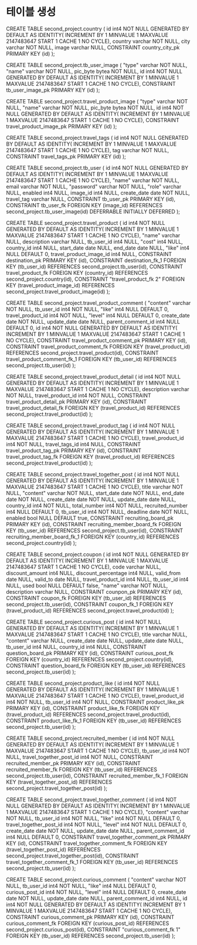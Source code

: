 <h1> 테이블 생성 </h1>

CREATE TABLE second_project.country (
	id int4 NOT NULL GENERATED BY DEFAULT AS IDENTITY( INCREMENT BY 1 MINVALUE 1 MAXVALUE 2147483647 START 1 CACHE 1 NO CYCLE),
	country varchar NOT NULL,
	city varchar NOT NULL,
	image varchar NULL,
	CONSTRAINT country_city_pk PRIMARY KEY (id)
);

CREATE TABLE second_project.tb_user_image (
	"type" varchar NOT NULL,
	"name" varchar NOT NULL,
	pic_byte bytea NOT NULL,
	id int4 NOT NULL GENERATED BY DEFAULT AS IDENTITY( INCREMENT BY 1 MINVALUE 1 MAXVALUE 2147483647 START 1 CACHE 1 NO CYCLE),
	CONSTRAINT tb_user_image_pk PRIMARY KEY (id)
);

CREATE TABLE second_project.travel_product_image (
	"type" varchar NOT NULL,
	"name" varchar NOT NULL,
	pic_byte bytea NOT NULL,
	id int4 NOT NULL GENERATED BY DEFAULT AS IDENTITY( INCREMENT BY 1 MINVALUE 1 MAXVALUE 2147483647 START 1 CACHE 1 NO CYCLE),
	CONSTRAINT travel_product_image_pk PRIMARY KEY (id)
);

CREATE TABLE second_project.travel_tags (
	id int4 NOT NULL GENERATED BY DEFAULT AS IDENTITY( INCREMENT BY 1 MINVALUE 1 MAXVALUE 2147483647 START 1 CACHE 1 NO CYCLE),
	tag varchar NOT NULL,
	CONSTRAINT travel_tags_pk PRIMARY KEY (id)
);

CREATE TABLE second_project.tb_user (
	id int4 NOT NULL GENERATED BY DEFAULT AS IDENTITY( INCREMENT BY 1 MINVALUE 1 MAXVALUE 2147483647 START 1 CACHE 1 NO CYCLE),
	"name" varchar NOT NULL,
	email varchar NOT NULL,
	"password" varchar NOT NULL,
	"role" varchar NULL,
	enabled int4 NULL,
	image_id int4 NULL,
	create_date date NOT NULL,
	travel_tag varchar NULL,
	CONSTRAINT tb_user_pk PRIMARY KEY (id),
	CONSTRAINT tb_user_fk FOREIGN KEY (image_id) REFERENCES second_project.tb_user_image(id) DEFERRABLE INITIALLY DEFERRED
);

CREATE TABLE second_project.travel_product (
	id int4 NOT NULL GENERATED BY DEFAULT AS IDENTITY( INCREMENT BY 1 MINVALUE 1 MAXVALUE 2147483647 START 1 CACHE 1 NO CYCLE),
	"name" varchar NULL,
	description varchar NULL,
	tb_user_id int4 NULL,
	"cost" int4 NULL,
	country_id int4 NULL,
	start_date date NULL,
	end_date date NULL,
	"like" int4 NULL DEFAULT 0,
	travel_product_image_id int4 NULL,
	CONSTRAINT destination_pk PRIMARY KEY (id),
	CONSTRAINT destination_fk_1 FOREIGN KEY (tb_user_id) REFERENCES second_project.tb_user(id),
	CONSTRAINT travel_product_fk FOREIGN KEY (country_id) REFERENCES second_project.country(id),
	CONSTRAINT "travel_product_fk 2" FOREIGN KEY (travel_product_image_id) REFERENCES second_project.travel_product_image(id)
);

CREATE TABLE second_project.travel_product_comment (
	"content" varchar NOT NULL,
	tb_user_id int4 NOT NULL,
	"like" int4 NULL DEFAULT 0,
	travel_product_id int4 NOT NULL,
	"level" int4 NULL DEFAULT 0,
	create_date date NOT NULL,
	update_date date NULL,
	parent_comment_id int4 NULL DEFAULT 0,
	id int4 NOT NULL GENERATED BY DEFAULT AS IDENTITY( INCREMENT BY 1 MINVALUE 1 MAXVALUE 2147483647 START 1 CACHE 1 NO CYCLE),
	CONSTRAINT travel_product_comment_pk PRIMARY KEY (id),
	CONSTRAINT travel_product_comment_fk FOREIGN KEY (travel_product_id) REFERENCES second_project.travel_product(id),
	CONSTRAINT travel_product_comment_fk_1 FOREIGN KEY (tb_user_id) REFERENCES second_project.tb_user(id)
);

CREATE TABLE second_project.travel_product_detail (
	id int4 NOT NULL GENERATED BY DEFAULT AS IDENTITY( INCREMENT BY 1 MINVALUE 1 MAXVALUE 2147483647 START 1 CACHE 1 NO CYCLE),
	description varchar NOT NULL,
	travel_product_id int4 NOT NULL,
	CONSTRAINT travel_product_detail_pk PRIMARY KEY (id),
	CONSTRAINT travel_product_detail_fk FOREIGN KEY (travel_product_id) REFERENCES second_project.travel_product(id)
);

CREATE TABLE second_project.travel_product_tag (
	id int4 NOT NULL GENERATED BY DEFAULT AS IDENTITY( INCREMENT BY 1 MINVALUE 1 MAXVALUE 2147483647 START 1 CACHE 1 NO CYCLE),
	travel_product_id int4 NOT NULL,
	travel_tags_id int4 NULL,
	CONSTRAINT travel_product_tag_pk PRIMARY KEY (id),
	CONSTRAINT travel_product_tag_fk FOREIGN KEY (travel_product_id) REFERENCES second_project.travel_product(id)
);

CREATE TABLE second_project.travel_together_post (
	id int4 NOT NULL GENERATED BY DEFAULT AS IDENTITY( INCREMENT BY 1 MINVALUE 1 MAXVALUE 2147483647 START 1 CACHE 1 NO CYCLE),
	title varchar NOT NULL,
	"content" varchar NOT NULL,
	start_date date NOT NULL,
	end_date date NOT NULL,
	create_date date NOT NULL,
	update_date date NULL,
	country_id int4 NOT NULL,
	total_number int4 NOT NULL,
	recruited_number int4 NULL DEFAULT 0,
	tb_user_id int4 NOT NULL,
	deadline date NOT NULL,
	enabled bool NULL DEFAULT true,
	CONSTRAINT recruiting_board_pk PRIMARY KEY (id),
	CONSTRAINT recruiting_member_board_fk FOREIGN KEY (tb_user_id) REFERENCES second_project.tb_user(id),
	CONSTRAINT recruiting_member_board_fk_1 FOREIGN KEY (country_id) REFERENCES second_project.country(id)
);

CREATE TABLE second_project.coupon (
	id int4 NOT NULL GENERATED BY DEFAULT AS IDENTITY( INCREMENT BY 1 MINVALUE 1 MAXVALUE 2147483647 START 1 CACHE 1 NO CYCLE),
	code varchar NULL,
	discount_amount int4 NULL,
	discount_percentage int4 NULL,
	valid_from date NULL,
	valid_to date NULL,
	travel_product_id int4 NULL,
	tb_user_id int4 NULL,
	used bool NULL DEFAULT false,
	"name" varchar NOT NULL,
	description varchar NULL,
	CONSTRAINT counpon_pk PRIMARY KEY (id),
	CONSTRAINT coupon_fk FOREIGN KEY (tb_user_id) REFERENCES second_project.tb_user(id),
	CONSTRAINT coupon_fk_1 FOREIGN KEY (travel_product_id) REFERENCES second_project.travel_product(id)
);

CREATE TABLE second_project.curious_post (
	id int4 NOT NULL GENERATED BY DEFAULT AS IDENTITY( INCREMENT BY 1 MINVALUE 1 MAXVALUE 2147483647 START 1 CACHE 1 NO CYCLE),
	title varchar NULL,
	"content" varchar NULL,
	create_date date NULL,
	update_date date NULL,
	tb_user_id int4 NULL,
	country_id int4 NULL,
	CONSTRAINT question_board_pk PRIMARY KEY (id),
	CONSTRAINT curious_post_fk FOREIGN KEY (country_id) REFERENCES second_project.country(id),
	CONSTRAINT question_board_fk FOREIGN KEY (tb_user_id) REFERENCES second_project.tb_user(id)
);

CREATE TABLE second_project.product_like (
	id int4 NOT NULL GENERATED BY DEFAULT AS IDENTITY( INCREMENT BY 1 MINVALUE 1 MAXVALUE 2147483647 START 1 CACHE 1 NO CYCLE),
	travel_product_id int4 NOT NULL,
	tb_user_id int4 NOT NULL,
	CONSTRAINT product_like_pk PRIMARY KEY (id),
	CONSTRAINT product_like_fk FOREIGN KEY (travel_product_id) REFERENCES second_project.travel_product(id),
	CONSTRAINT product_like_fk_1 FOREIGN KEY (tb_user_id) REFERENCES second_project.tb_user(id)
);

CREATE TABLE second_project.recruited_member (
	id int4 NOT NULL GENERATED BY DEFAULT AS IDENTITY( INCREMENT BY 1 MINVALUE 1 MAXVALUE 2147483647 START 1 CACHE 1 NO CYCLE),
	tb_user_id int4 NOT NULL,
	travel_together_post_id int4 NOT NULL,
	CONSTRAINT recruited_member_pk PRIMARY KEY (id),
	CONSTRAINT recruited_member_fk FOREIGN KEY (tb_user_id) REFERENCES second_project.tb_user(id),
	CONSTRAINT recruited_member_fk_1 FOREIGN KEY (travel_together_post_id) REFERENCES second_project.travel_together_post(id)
);

CREATE TABLE second_project.travel_together_comment (
	id int4 NOT NULL GENERATED BY DEFAULT AS IDENTITY( INCREMENT BY 1 MINVALUE 1 MAXVALUE 2147483647 START 1 CACHE 1 NO CYCLE),
	"content" varchar NOT NULL,
	tb_user_id int4 NOT NULL,
	"like" int4 NOT NULL DEFAULT 0,
	travel_together_post_id int4 NOT NULL,
	"level" int4 NOT NULL DEFAULT 0,
	create_date date NOT NULL,
	update_date date NULL,
	parent_comment_id int4 NULL DEFAULT 0,
	CONSTRAINT travel_together_comment_pk PRIMARY KEY (id),
	CONSTRAINT travel_together_comment_fk FOREIGN KEY (travel_together_post_id) REFERENCES second_project.travel_together_post(id),
	CONSTRAINT travel_together_comment_fk_1 FOREIGN KEY (tb_user_id) REFERENCES second_project.tb_user(id)
);

CREATE TABLE second_project.curious_comment (
	"content" varchar NOT NULL,
	tb_user_id int4 NOT NULL,
	"like" int4 NULL DEFAULT 0,
	curious_post_id int4 NOT NULL,
	"level" int4 NULL DEFAULT 0,
	create_date date NOT NULL,
	update_date date NULL,
	parent_comment_id int4 NULL,
	id int4 NOT NULL GENERATED BY DEFAULT AS IDENTITY( INCREMENT BY 1 MINVALUE 1 MAXVALUE 2147483647 START 1 CACHE 1 NO CYCLE),
	CONSTRAINT curious_comment_pk PRIMARY KEY (id),
	CONSTRAINT curious_comment_fk FOREIGN KEY (curious_post_id) REFERENCES second_project.curious_post(id),
	CONSTRAINT "curious_comment_fk 1" FOREIGN KEY (tb_user_id) REFERENCES second_project.tb_user(id)
);
